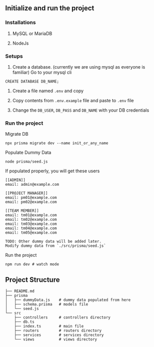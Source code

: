 

## Initialize and run the project

### Installations

1. MySQL or MariaDB

1. NodeJs


### Setups

1. Create a database. (currently we are using mysql as everyone is familiar)
Go to your mysql cli 

```
CREATE DATABASE DB_NAME;
```

1. Create a file named  `.env` and copy 

1. Copy contents from `.env.example` file and paste to `.env` file

1. Change the `DB_USER`, `DB_PASS` and `DB_NAME` with your DB credentials


### Run the project

Migrate DB 

```
npx prisma migrate dev --name init_or_any_name
```

Populate Dummy Data
```
node prisma/seed.js
```

If populated properly, you will get these users

```
[[ADMIN]]
email: admin@example.com

[[PROJECT MANAGER]]
email: pm01@example.com
email: pm02@example.com

[[TEAM MEMBER]]
email: tm01@example.com
email: tm02@example.com
email: tm03@example.com
email: tm04@example.com
email: tm05@example.com

TODO: Other dummy data will be added later. 
Modify dummy data from `./src/prisma/seed.js`

```


Run the project
```
npm run dev # watch mode
```

## Project Structure
```
├── README.md
├── prisma
│   ├── dummyData.js    # dummy data populated from here
│   ├── schema.prisma   # models file
│   └── seed.js
└── src
    ├── controllers     # controllers directory
    ├── db.ts
    ├── index.ts        # main file
    ├── routers         # routers directory
    ├── services        # services directory
    └── views           # views directory
```